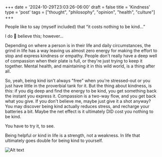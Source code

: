 +++
date = '2024-10-29T23:03:26-06:00'
draft = false
title = 'Kindness'
type = 'post'
tags = ["thought", "philosophy", "opinion", "health", "culture"]
+++

People like to say (myself included) that “it costs nothing to be kind…” <br /> 

I do 💯 believe this; however... <br />

Depending on where a person is in their life and daily circumstances, the grind in life has a way leaving us almost zero energy for making the effort to stop and express kindness or empathy. People don't really have a deep well of compassion when their plate is full, or they're just trying to keep it together.  Mental health, and maintaining it in this wild world, is a thing after all. <br />

So, yeah, being kind isn't always "free" when you're stressed-out or you just have little in the proverbial tank for it. But the thing about kindness, is this: if you dig deep and find the energy to be kind, you get something back the instant you express it. Compassion is a two-way flow, and you get back what you give.  If you don't believe me, maybe just give it a shot anyway?  You may discover being kind actually reduces stress, and recharge your batteries a bit. Maybe the net effect is it ultimately DID cost you nothing to be kind.  <br />

You have to try it, to see. <br />

Being helpful or kind in life is a strength, not a weakness. In life that ultimately goes double for being kind to yourself.

<div>
  <img src="https://julianwest.me/Blog/posts/images/robin-williams.jpg" alt="Alt text">
</div> 
